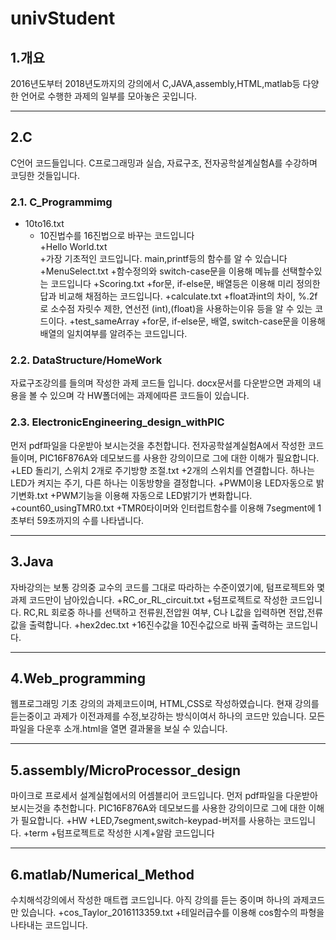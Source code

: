 # univStudent

## 1.개요
 2016년도부터 2018년도까지의 강의에서 C,JAVA,assembly,HTML,matlab등 다양한 언어로 수행한 과제의 일부를 모아놓은 곳입니다.
***

## 2.C
 C언어 코드들입니다. C프로그래밍과 실습, 자료구조, 전자공학설계실험A를 수강하며 코딩한 것들입니다. 

### 2.1. C_Programmimg
+ 10to16.txt
	+ 10진법수를 16진법으로 바꾸는 코드입니다	
+Hello World.txt	
	+가장 기초적인 코드입니다. main,printf등의 함수를 알 수 있습니다
+MenuSelect.txt
	+함수정의와 switch-case문을 이용해 메뉴를 선택할수있는 코드입니다
+Scoring.txt
	+for문, if-else문, 배열등은 이용해 미리 정의한 답과 비교해 채점하는 코드입니다.	
+calculate.txt
	+float과int의 차이, %.2f로 소수점 자릿수 제한, 연선전 (int),(float)을 사용하는이유 등을 알 수 있는 코드이다. 
+test_sameArray
	+for문, if-else문, 배열, switch-case문을 이용해 배열의 일치여부를 알려주는 코드입니다.

### 2.2. DataStructure/HomeWork
 자료구조강의를 들의며 작성한 과제 코드들 입니다. docx문서를 다운받으면 과제의 내용을 볼 수 있으며 각 HW폴더에는 과제에따른 코드들이 있습니다.

### 2.3. ElectronicEngineering_design_withPIC
 먼저 pdf파일을 다운받아 보시는것을 추천합니다. 전자공학설계실험A에서 작성한 코드들이며, PIC16F876A와 데모보드를 사용한 강의이므로 그에 대한 이해가 필요합니다.
+LED 돌리기, 스위치 2개로 주기방향 조절.txt
	+2개의 스위치를 연결합니다. 하나는 LED가 켜지는 주기, 다른 하나는 이동방향을 결정합니다.
+PWM이용 LED자동으로 밝기변화.txt
	+PWM기능을 이용해 자동으로 LED밝기가 변화합니다.
+count60_usingTMR0.txt
	+TMR0타이머와 인터럽트함수를 이용해 7segment에 1초부터 59초까지의 수를 나타냅니다.
***

## 3.Java
 자바강의는 보통 강의중 교수의 코드를 그대로 따라하는 수준이였기에, 텀프로젝트와 몇 과제 코드만이 남아있습니다.
+RC_or_RL_circuit.txt
	+텀프로젝트로 작성한 코드입니다. RC,RL 회로중 하나를 선택하고 전류원,전압원 여부, C나 L값을 입력하면 전압,전류값을 출력합니다. 
+hex2dec.txt
	+16진수값을 10진수값으로 바꿔 출력하는 코드입니다.
***

## 4.Web_programming
 웹프로그래밍 기초 강의의 과제코드이며, HTML,CSS로 작성하였습니다. 현재 강의를 듣는중이고 과제가 이전과제를 수정,보강하는 방식이여서 하나의 코드만 있습니다. 모든 파일을 다운후 소개.html을 열면 결과물을 보실 수 있습니다.
***

## 5.assembly/MicroProcessor_design
 마이크로 프로세서 설계실험에서의 어셈블리어 코드입니다. 먼저 pdf파일을 다운받아 보시는것을 추천합니다. PIC16F876A와 데모보드를 사용한 강의이므로 그에 대한 이해가 필요합니다.
+HW
	+LED,7segment,switch-keypad-버저를 사용하는 코드입니다.
+term
	+텀프로젝트로 작성한 시계+알람 코드입니다
***

## 6.matlab/Numerical_Method
 수치해석강의에서 작성한 매트랩 코드입니다. 아직 강의를 듣는 중이며 하나의 과제코드만 있습니다.
+cos_Taylor_2016113359.txt
	+테일러급수를 이용해 cos함수의 파형을 나타내는 코드입니다.
